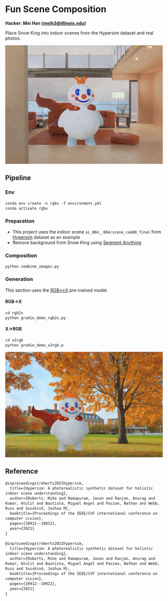# Fun Scene Composition

**Hacker: Mei Han ([meih3@illinois.edu](mailto:meih3@illinois.edu))**

Place Snow King into indoor scenes from the Hypersim dataset and real photos.

<img src="imgs/result/hypersim_result.png" alt="image1" style="zoom:50%;" />

## Pipeline

### Env

```
conda env create -n rgbx -f environment.yml
conda activate rgbx
```

### Preparation

- This project uses the indoor scene `ai_004__004/scene_cam00_final` from  [Hypersim](https://github.com/apple/ml-hypersim)  dataset as an example
- Remove background from Snow King using [Segment Anything](https://segment-anything.com/)

### Composition

```
python combine_images.py
```

### Generation

This section uses the [RGB↔X](https://github.com/zheng95z/rgbx) pre-trained model.

#### RGB→X

```
cd rgb2x
python gradio_demo_rgb2x.py
```

#### X→RGB

```
cd x2rgb
python gradio_demo_x2rgb.p
```

<img src="imgs/result/fall_result.png" alt="image2" style="zoom:50%;" />

## Reference

```
@inproceedings{roberts2021hypersim,
  title={Hypersim: A photorealistic synthetic dataset for holistic indoor scene understanding},
  author={Roberts, Mike and Ramapuram, Jason and Ranjan, Anurag and Kumar, Atulit and Bautista, Miguel Angel and Paczan, Nathan and Webb, Russ and Susskind, Joshua M},
  booktitle={Proceedings of the IEEE/CVF international conference on computer vision},
  pages={10912--10922},
  year={2021}
}

@inproceedings{roberts2021hypersim,
  title={Hypersim: A photorealistic synthetic dataset for holistic indoor scene understanding},
  author={Roberts, Mike and Ramapuram, Jason and Ranjan, Anurag and Kumar, Atulit and Bautista, Miguel Angel and Paczan, Nathan and Webb, Russ and Susskind, Joshua M},
  booktitle={Proceedings of the IEEE/CVF international conference on computer vision},
  pages={10912--10922},
  year={2021}
}
```

